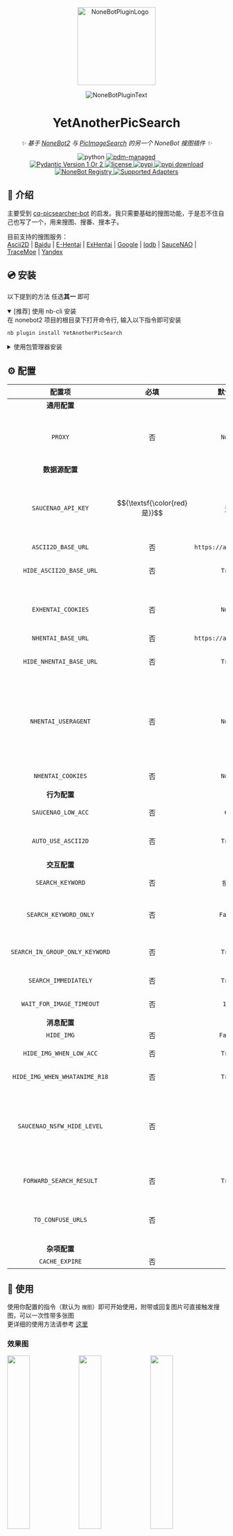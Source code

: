 <!-- markdownlint-disable MD031 MD033 MD036 MD041 MD045 -->

<div align="center">

<a href="https://v2.nonebot.dev/store">
  <img src="https://raw.githubusercontent.com/A-kirami/nonebot-plugin-template/resources/nbp_logo.png" width="180" height="180" alt="NoneBotPluginLogo">
</a>

<p>
  <img src="https://raw.githubusercontent.com/lgc-NB2Dev/readme/main/template/plugin.svg" alt="NoneBotPluginText">
</p>

# YetAnotherPicSearch

_✨ 基于 [NoneBot2](https://github.com/nonebot/nonebot2) 与 [PicImageSearch](https://github.com/kitUIN/PicImageSearch) 的另一个 NoneBot 搜图插件 ✨_

<img src="https://img.shields.io/badge/python-3.9+-blue.svg" alt="python">
<a href="https://pdm.fming.dev">
  <img src="https://img.shields.io/badge/pdm-managed-blueviolet" alt="pdm-managed">
</a>

<br />

<a href="https://pydantic.dev">
  <img src="https://img.shields.io/endpoint?url=https://raw.githubusercontent.com/lgc-NB2Dev/readme/main/template/pyd-v1-or-v2.json" alt="Pydantic Version 1 Or 2" >
</a>
<a href="./LICENSE">
  <img src="https://img.shields.io/github/license/lgc-NB2Dev/YetAnotherPicSearch.svg" alt="license">
</a>
<a href="https://pypi.python.org/pypi/YetAnotherPicSearch">
  <img src="https://img.shields.io/pypi/v/YetAnotherPicSearch.svg" alt="pypi">
</a>
<a href="https://pypi.python.org/pypi/YetAnotherPicSearch">
  <img src="https://img.shields.io/pypi/dm/YetAnotherPicSearch" alt="pypi download">
</a>

<br />

<a href="https://registry.nonebot.dev/plugin/yetanotherpicsearch:YetAnotherPicSearch">
  <img src="https://img.shields.io/endpoint?url=https%3A%2F%2Fnbbdg.lgc2333.top%2Fplugin%2FYetAnotherPicSearch" alt="NoneBot Registry">
</a>
<a href="https://registry.nonebot.dev/plugin/yetanotherpicsearch:YetAnotherPicSearch">
  <img src="https://img.shields.io/endpoint?url=https%3A%2F%2Fnbbdg.lgc2333.top%2Fplugin-adapters%2FYetAnotherPicSearch" alt="Supported Adapters">
</a>

</div>

## 📖 介绍

主要受到 [cq-picsearcher-bot](https://github.com/Tsuk1ko/cq-picsearcher-bot) 的启发。我只需要基础的搜图功能，于是忍不住自己也写了一个，用来搜图、搜番、搜本子。

目前支持的搜图服务：  
[Ascii2D](https://ascii2d.net/) | [Baidu](https://graph.baidu.com/) | [E-Hentai](https://e-hentai.org/) | [ExHentai](https://exhentai.org/) | [Google](https://www.google.com/imghp) | [Iqdb](https://iqdb.org/) | [SauceNAO](https://saucenao.com/) | [TraceMoe](https://trace.moe/) | [Yandex](https://yandex.com/images/search)

## 💿 安装

以下提到的方法 任选**其一** 即可

<details open>
<summary>[推荐] 使用 nb-cli 安装</summary>
在 nonebot2 项目的根目录下打开命令行, 输入以下指令即可安装

```bash
nb plugin install YetAnotherPicSearch
```

</details>

<details>
<summary>使用包管理器安装</summary>
在 nonebot2 项目的插件目录下, 打开命令行, 根据你使用的包管理器, 输入相应的安装命令

<details>
<summary>pip</summary>

```bash
pip install YetAnotherPicSearch
```

</details>
<details>
<summary>pdm</summary>

```bash
pdm add YetAnotherPicSearch
```

</details>
<details>
<summary>poetry</summary>

```bash
poetry add YetAnotherPicSearch
```

</details>
<details>
<summary>conda</summary>

```bash
conda install YetAnotherPicSearch
```

</details>

打开 nonebot2 项目根目录下的 `pyproject.toml` 文件, 在 `[tool.nonebot]` 部分的 `plugins` 项里追加写入

```toml
[tool.nonebot]
plugins = [
    # ...
    "YetAnotherPicSearch"
]
```

</details>

## ⚙️ 配置

|             配置项             |             必填             |        默认值         |                                                                                                                 说明                                                                                                                  |
| :----------------------------: | :--------------------------: | :-------------------: | :-----------------------------------------------------------------------------------------------------------------------------------------------------------------------------------------------------------------------------------: |
|          **通用配置**          |                              |                       |                                                                                                                                                                                                                                       |
|            `PROXY`             |              否              |        `None`         |                                                               大部分请求所使用的代理地址，如需要 socks 协议支持请额外执行 `pip install YetAnotherPicSearch[socks]` 安装                                                               |
|         **数据源配置**         |                              |                       |                                                                                                                                                                                                                                       |
|       `SAUCENAO_API_KEY`       | $${\textsf{\color{red}是}}$$ |          无           | SauceNAO 的 API KEY，在 [这里](https://saucenao.com/user.php) 注册后到 [这里](https://saucenao.com/user.php?page=search-api) 获取<br />如果 SauceNAO 的 API 使用触发当日上限，请同时换新的 API Key 和代理节点，仅换其中一个没有意义。 |
|       `ASCII2D_BASE_URL`       |              否              | `https://ascii2d.net` |                                                                       Ascii2D Base URL \([#139](https://github.com/lgc-NB2Dev/YetAnotherPicSearch/issues/139)\)                                                                       |
|    `HIDE_ASCII2D_BASE_URL`     |              否              |        `True`         |                                                                                    当自定义 Ascii2D Base URL 后，是否将自定义的 URL 替换回官方 URL                                                                                    |
|       `EXHENTAI_COOKIES`       |              否              |        `None`         |             ExHentai 的 Cookies，没有的情况下自动改用 E-Hentai 搜图，获取方式参考 请参考 [PicImageSearch 文档](https://pic-image-search.kituin.fun/wiki/picimagesearch/E-hentai/DataStructure/#cookies%E8%8E%B7%E5%8F%96)             |
|       `NHENTAI_BASE_URL`       |              否              | `https://ascii2d.net` |                                                                       NHentai Base URL \([#139](https://github.com/lgc-NB2Dev/YetAnotherPicSearch/issues/139)\)                                                                       |
|    `HIDE_NHENTAI_BASE_URL`     |              否              |        `True`         |                                                                                    当自定义 NHentai Base URL 后，是否将自定义的 URL 替换回官方 URL                                                                                    |
|      `NHENTAI_USERAGENT`       |              否              |        `None`         |     用来绕过 NHentai Cloudflare 拦截的 User Agent，配置后在 E-Hentai 标题搜索无结果时会自动调用 NHentai 标题搜索<br />先用配置的 `PROXY` 做代理，使用浏览器访问 NHentai 通过 CloudFlare 检测后，获取 UA 和 Cookies 填到对应配置项     |
|       `NHENTAI_COOKIES`        |              否              |        `None`         |                                                                                           用来绕过 NHentai Cloudflare 拦截的 Cookies，同上                                                                                            |
|          **行为配置**          |                              |                       |                                                                                                                                                                                                                                       |
|       `SAUCENAO_LOW_ACC`       |              否              |         `60`          |                                                                                           SauceNAO 相似度低于这个百分比将被认定为相似度过低                                                                                           |
|       `AUTO_USE_ASCII2D`       |              否              |        `True`         |                                                                            是否在 SauceNAO 或 IQDB 相似度过低时 / E-Hentai 无结果时 自动使用 Ascii2D 搜索                                                                             |
|          **交互配置**          |                              |                       |                                                                                                                                                                                                                                       |
|        `SEARCH_KEYWORD`        |              否              |        `搜图`         |                                                                                          触发插件功能的指令名，使用时记得带上你配置的指令头                                                                                           |
|     `SEARCH_KEYWORD_ONLY`      |              否              |        `False`        |                                                                        是否只响应指令消息（优先级高于 `SEARCH_IN_GROUP_ONLY_KEYWORD` 与 `SEARCH_IMMEDIATELY`）                                                                        |
| `SEARCH_IN_GROUP_ONLY_KEYWORD` |              否              |        `True`         |                                                                                      是否在群聊中只响应指令消息，否则可以通过 @Bot 触发搜图模式                                                                                       |
|      `SEARCH_IMMEDIATELY`      |              否              |        `True`         |                                                                                            私聊发送图片是否直接触发搜图，否则需要使用命令                                                                                             |
|    `WAIT_FOR_IMAGE_TIMEOUT`    |              否              |         `180`         |                                                                                         当用户未提供图片时，提示用户提供图片的等待时间（秒）                                                                                          |
|          **消息配置**          |                              |                       |                                                                                                                                                                                                                                       |
|           `HIDE_IMG`           |              否              |        `False`        |                                                                                                       隐藏所有搜索结果的缩略图                                                                                                        |
|    `HIDE_IMG_WHEN_LOW_ACC`     |              否              |        `True`         |                                                                                           SauceNAO / IQDB 得到低相似度结果时隐藏结果缩略图                                                                                            |
| `HIDE_IMG_WHEN_WHATANIME_R18`  |              否              |        `True`         |                                                                                                WhatAnime 得到 R18 结果时隐藏结果缩略图                                                                                                |
|   `SAUCENAO_NSFW_HIDE_LEVEL`   |              否              |          `2`          |                           对 SauceNAO 的搜索结果进行 NSFW 判断的严格程度（依次递增），启用后自动隐藏相应的 NSFW 结果的缩略图<br />`0`：不判断， `1`：只判断明确的， `2`：包括可疑的， `3`：非明确为 SFW 的                            |
|    `FORWARD_SEARCH_RESULT`     |              否              |        `True`         |                                                                              若结果消息有多条，是否采用合并转发方式发送搜图结果（平台不支持会自动回退）                                                                               |
|       `TO_CONFUSE_URLS`        |              否              |          ...          |                                                                   要破坏处理的网址列表，减少风控概率（发出来的消息包含这些网址会在网址的 `://` 与 `.` 后加上空格）                                                                    |
|          **杂项配置**          |                              |                       |                                                                                                                                                                                                                                       |
|         `CACHE_EXPIRE`         |              否              |          `3`          |                                                                                                         消息缓存过期时间 (天)                                                                                                         |

## 🎉 使用

使用你配置的指令（默认为 `搜图`）即可开始使用，附带或回复图片可直接触发搜图，可以一次性带多张图  
更详细的使用方法请参考 [这里](https://github.com/lgc-NB2Dev/YetAnotherPicSearch/tree/main/docs/usage.md)

### 效果图

<p float="left">
    <img src="docs/images/image01.jpg" width="32%" />
    <img src="docs/images/image02.jpg" width="32%" />
    <img src="docs/images/image03.jpg" width="32%" />
</p>

## 📞 联系

<!--
### NekoAria

暂无
-->

### LgCookie

QQ：3076823485  
Telegram：[@lgc2333](https://t.me/lgc2333)  
吹水群：[168603371](https://qm.qq.com/q/EikuZ5sP4G)  
邮箱：<lgc2333@126.com>

## 💡 鸣谢

- [cq-picsearcher-bot](https://github.com/Tsuk1ko/cq-picsearcher-bot)
- [PicImageSearch](https://github.com/kitUIN/PicImageSearch)
- [NoneBot2](https://github.com/nonebot/nonebot2)
- [go-cqhttp](https://github.com/Mrs4s/go-cqhttp)

## 💰 赞助

**[赞助我](https://blog.lgc2333.top/donate)**

感谢大家的赞助！你们的赞助将是我继续创作的动力！

## ⭐ Star History

[![Star History](https://starchart.cc/lgc-NB2Dev/YetAnotherPicSearch.svg)](https://starchart.cc/lgc-NB2Dev/YetAnotherPicSearch)

## 📝 更新日志

### 2.0.8

- 兼容 alconna 0.59

### 2.0.7

- 修复 SauceNAO 搜索时出现的一个 Bug

### 2.0.6

- 添加配置 `NHENTAI_BASE_URL`、`HIDE_NHENTAI_BASE_URL`

### 2.0.5

- feat: 添加隐藏 ascii2d 网页反向代理地址的配置及功能 by [@iona-s](https://github.com/iona-s) in [#186](https://github.com/lgc-NB2Dev/YetAnotherPicSearch/pull/186)

### 2.0.4

- 兼容 HTTPX 0.28

### 2.0.3

- 移除重复搜索结果并添加数量提示

### 2.0.2

- 添加配置项用于自定义 Ascii2D 的 Base URL

### 2.0.1

- 修复 [#137](https://github.com/lgc-NB2Dev/YetAnotherPicSearch/issues/137)
  - 修复文本重复的问题
  - 修复 ExHentai 始终显示无法使用的问题
- 修复缓存消息显示问题
- 添加缺失依赖

### 2.0.0

项目重构：

- 使用 alconna 支持多平台，重构消息缓存
- 将之前的 `搜图关键词` 改为指令；同时由于不方便判断是否回复的是 Bot 自身消息，所以阉掉了这个
- 其他细节更改
- 配置变动：
  - 新增 `SEARCH_IN_GROUP_ONLY_KEYWORD`
  - 新增 `WAIT_FOR_IMAGE_TIMEOUT`

以前的更新日志请在 Releases 中查看
